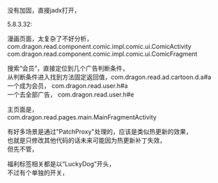 没有加固，直接jadx打开，  

5.8.3.32:

漫画页面，太复杂了不好分析，
com.dragon.read.component.comic.impl.comic.ui.ComicActivity
com.dragon.read.component.comic.impl.comic.ui.ComicFragment

搜索“会员”，直接定位到几个广告判断条件，  
从判断条件进入找到方法固定返回值，com.dragon.read.ad.cartoon.d.a#a  
一个成为会员， com.dragon.read.user.h#a  
一个去全部广告， com.dragon.read.user.h#e

主页面是，  
com.dragon.read.pages.main.MainFragmentActivity

有好多场景是通过"PatchProxy"处理的，应该是类似热更新的效果，  
也就是只修改其他代码的话未来可能因为热更新补丁失效，  
但先不管，

福利标签相关都是以“LuckyDog”开头，  
不过有个单独的开关，  

